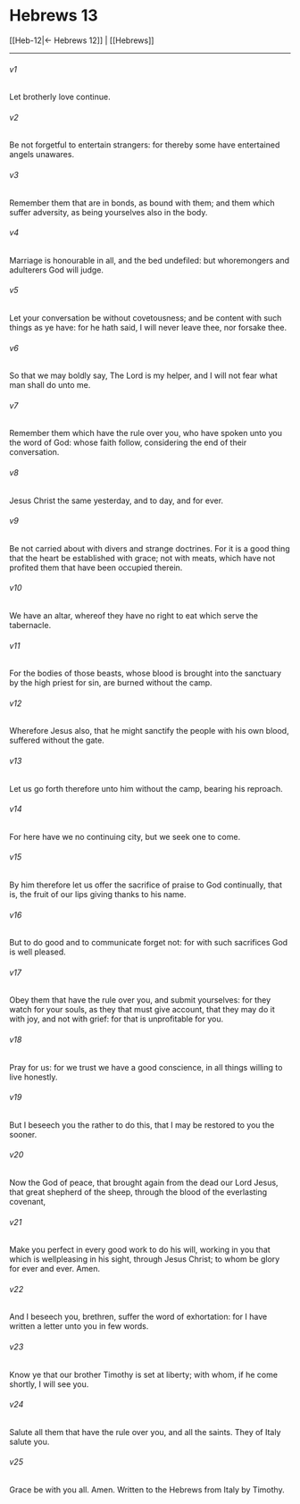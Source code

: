 # Hebrews 13

[[Heb-12|← Hebrews 12]] | [[Hebrews]]
***

###### v1
Let brotherly love continue.
###### v2
Be not forgetful to entertain strangers: for thereby some have entertained angels unawares.
###### v3
Remember them that are in bonds, as bound with them; and them which suffer adversity, as being yourselves also in the body.
###### v4
Marriage is honourable in all, and the bed undefiled: but whoremongers and adulterers God will judge.
###### v5
Let your conversation be without covetousness; and be content with such things as ye have: for he hath said, I will never leave thee, nor forsake thee.
###### v6
So that we may boldly say, The Lord is my helper, and I will not fear what man shall do unto me.
###### v7
Remember them which have the rule over you, who have spoken unto you the word of God: whose faith follow, considering the end of their conversation.
###### v8
Jesus Christ the same yesterday, and to day, and for ever.
###### v9
Be not carried about with divers and strange doctrines. For it is a good thing that the heart be established with grace; not with meats, which have not profited them that have been occupied therein.
###### v10
We have an altar, whereof they have no right to eat which serve the tabernacle.
###### v11
For the bodies of those beasts, whose blood is brought into the sanctuary by the high priest for sin, are burned without the camp.
###### v12
Wherefore Jesus also, that he might sanctify the people with his own blood, suffered without the gate.
###### v13
Let us go forth therefore unto him without the camp, bearing his reproach.
###### v14
For here have we no continuing city, but we seek one to come.
###### v15
By him therefore let us offer the sacrifice of praise to God continually, that is, the fruit of our lips giving thanks to his name.
###### v16
But to do good and to communicate forget not: for with such sacrifices God is well pleased.
###### v17
Obey them that have the rule over you, and submit yourselves: for they watch for your souls, as they that must give account, that they may do it with joy, and not with grief: for that is unprofitable for you.
###### v18
Pray for us: for we trust we have a good conscience, in all things willing to live honestly.
###### v19
But I beseech you the rather to do this, that I may be restored to you the sooner.
###### v20
Now the God of peace, that brought again from the dead our Lord Jesus, that great shepherd of the sheep, through the blood of the everlasting covenant,
###### v21
Make you perfect in every good work to do his will, working in you that which is wellpleasing in his sight, through Jesus Christ; to whom be glory for ever and ever. Amen.
###### v22
And I beseech you, brethren, suffer the word of exhortation: for I have written a letter unto you in few words.
###### v23
Know ye that our brother Timothy is set at liberty; with whom, if he come shortly, I will see you.
###### v24
Salute all them that have the rule over you, and all the saints. They of Italy salute you.
###### v25
Grace be with you all. Amen.  Written to the Hebrews from Italy by Timothy. 
